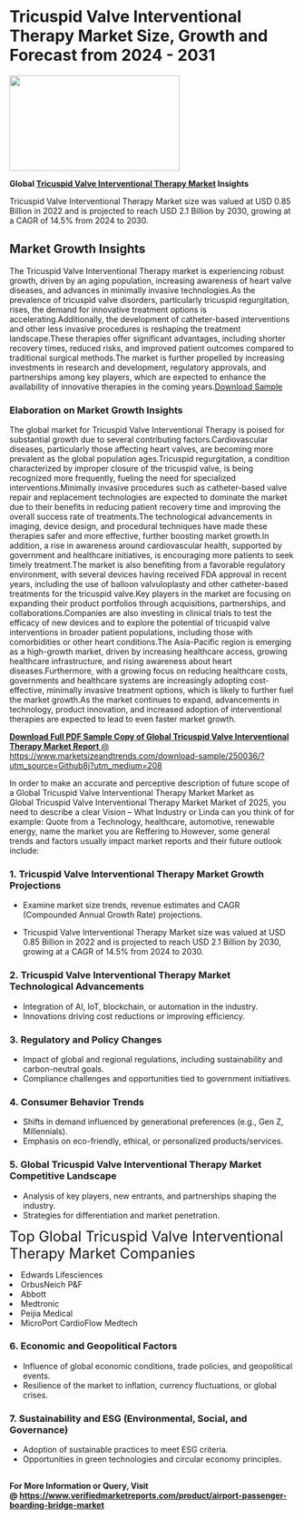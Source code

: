 <H1>Tricuspid Valve Interventional Therapy Market Size, Growth and Forecast from 2024 - 2031</H1><img class="aligncenter size-medium wp-image-584254" src="https://thirdeyenews.in/wp-content/uploads/2024/09/Global-Market-Research-300x168.jpeg" alt="" width="300" height="168" /><p><strong>Global&nbsp;<a href="https://www.marketsizeandtrends.com/download-sample/250036/?utm_source=Github8j?utm_medium=208">Tricuspid Valve Interventional Therapy Market</a> Insights</strong></p><p>Tricuspid Valve Interventional Therapy Market size was valued at USD 0.85 Billion in 2022 and is projected to reach USD 2.1 Billion by 2030, growing at a CAGR of 14.5% from 2024 to 2030.</p><p><h2>Market Growth Insights</h2> The Tricuspid Valve Interventional Therapy market is experiencing robust growth, driven by an aging population, increasing awareness of heart valve diseases, and advances in minimally invasive technologies.As the prevalence of tricuspid valve disorders, particularly tricuspid regurgitation, rises, the demand for innovative treatment options is accelerating.Additionally, the development of catheter-based interventions and other less invasive procedures is reshaping the treatment landscape.These therapies offer significant advantages, including shorter recovery times, reduced risks, and improved patient outcomes compared to traditional surgical methods.The market is further propelled by increasing investments in research and development, regulatory approvals, and partnerships among key players, which are expected to enhance the availability of innovative therapies in the coming years.<a href="download-sample-link">Download Sample</a> <h3>Elaboration on Market Growth Insights</h3> The global market for Tricuspid Valve Interventional Therapy is poised for substantial growth due to several contributing factors.Cardiovascular diseases, particularly those affecting heart valves, are becoming more prevalent as the global population ages.Tricuspid regurgitation, a condition characterized by improper closure of the tricuspid valve, is being recognized more frequently, fueling the need for specialized interventions.Minimally invasive procedures such as catheter-based valve repair and replacement technologies are expected to dominate the market due to their benefits in reducing patient recovery time and improving the overall success rate of treatments.The technological advancements in imaging, device design, and procedural techniques have made these therapies safer and more effective, further boosting market growth.In addition, a rise in awareness around cardiovascular health, supported by government and healthcare initiatives, is encouraging more patients to seek timely treatment.The market is also benefiting from a favorable regulatory environment, with several devices having received FDA approval in recent years, including the use of balloon valvuloplasty and other catheter-based treatments for the tricuspid valve.Key players in the market are focusing on expanding their product portfolios through acquisitions, partnerships, and collaborations.Companies are also investing in clinical trials to test the efficacy of new devices and to explore the potential of tricuspid valve interventions in broader patient populations, including those with comorbidities or other heart conditions.The Asia-Pacific region is emerging as a high-growth market, driven by increasing healthcare access, growing healthcare infrastructure, and rising awareness about heart diseases.Furthermore, with a growing focus on reducing healthcare costs, governments and healthcare systems are increasingly adopting cost-effective, minimally invasive treatment options, which is likely to further fuel the market growth.As the market continues to expand, advancements in technology, product innovation, and increased adoption of interventional therapies are expected to lead to even faster market growth.<a href="get-more-link"></p><p><span class=""><strong>Download Full PDF Sample Copy of Global Tricuspid Valve Interventional Therapy Market Report</strong> @ <a href="https://www.marketsizeandtrends.com/download-sample/250036/?utm_source=Github8j?utm_medium=208" target="_blank">https://www.marketsizeandtrends.com/download-sample/250036/?utm_source=Github8j?utm_medium=208</a></span></p><p>In order to make an accurate and perceptive description of future scope of a Global&nbsp;Tricuspid Valve Interventional Therapy Market Market as Global&nbsp;Tricuspid Valve Interventional Therapy Market Market of 2025, you need to describe a clear Vision &ndash; What Industry or Linda can you think of for example: Quote from a Technology, healthcare, automotive, renewable energy, name the market you are Reffering to.However, some general trends and factors usually impact market reports and their future outlook include:</p><h3>1.&nbsp;<strong>Tricuspid Valve Interventional Therapy Market Growth Projections</strong></h3><ul><li>Examine market size trends, revenue estimates and CAGR (Compounded Annual Growth Rate) projections.</li><li><p>Tricuspid Valve Interventional Therapy Market size was valued at USD 0.85 Billion in 2022 and is projected to reach USD 2.1 Billion by 2030, growing at a CAGR of 14.5% from 2024 to 2030.</p></li></ul><h3>2.&nbsp;<strong>Tricuspid Valve Interventional Therapy Market Technological Advancements</strong></h3><ul><li>Integration of AI, IoT, blockchain, or automation in the industry.</li><li>Innovations driving cost reductions or improving efficiency.</li></ul><h3>3.&nbsp;<strong>Regulatory and Policy Changes</strong></h3><ul><li>Impact of global and regional regulations, including sustainability and carbon-neutral goals.</li><li>Compliance challenges and opportunities tied to government initiatives.</li></ul><h3>4.&nbsp;<strong>Consumer Behavior Trends</strong></h3><ul><li>Shifts in demand influenced by generational preferences (e.g., Gen Z, Millennials).</li><li>Emphasis on eco-friendly, ethical, or personalized products/services.</li></ul><h3>5.&nbsp;<strong>Global Tricuspid Valve Interventional Therapy Market Competitive Landscape</strong></h3><ul><li>Analysis of key players, new entrants, and partnerships shaping the industry.</li><li>Strategies for differentiation and market penetration.</li></ul><p data-pm-slice="1 1 []"><span style="color: inherit; font-family: inherit; font-size: 25px;">Top Global Tricuspid Valve Interventional Therapy Market Companies</span></p><div class="" data-test-id=""><p><li>Edwards Lifesciences</li><li> OrbusNeich P&F</li><li> Abbott</li><li> Medtronic</li><li> Peijia Medical</li><li> MicroPort CardioFlow Medtech</li></p></div><h3>6.&nbsp;<strong>Economic and Geopolitical Factors</strong></h3><ul><li>Influence of global economic conditions, trade policies, and geopolitical events.</li><li>Resilience of the market to inflation, currency fluctuations, or global crises.</li></ul><h3>7.&nbsp;<strong>Sustainability and ESG (Environmental, Social, and Governance)</strong></h3><ul><li>Adoption of sustainable practices to meet ESG criteria.</li><li>Opportunities in green technologies and circular economy principles.</li></ul><h2><strong style="font-size: 14px;">For More Information or Query, Visit @&nbsp;</strong><a style="background-color: #ffffff; font-size: 14px;" href="https://www.marketsizeandtrends.com/report/tricuspid-valve-interventional-therapy-market/" target="_blank">https://www.verifiedmarketreports.com/product/airport-passenger-boarding-bridge-market</a></h2>
